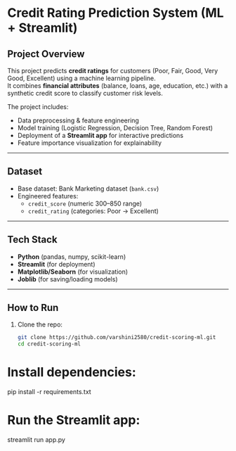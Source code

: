 # Credit Rating Prediction System (ML + Streamlit)

## Project Overview
This project predicts **credit ratings** for customers (Poor, Fair, Good, Very Good, Excellent) using a machine learning pipeline.  
It combines **financial attributes** (balance, loans, age, education, etc.) with a synthetic credit score to classify customer risk levels.  

The project includes:
- Data preprocessing & feature engineering
- Model training (Logistic Regression, Decision Tree, Random Forest)
- Deployment of a **Streamlit app** for interactive predictions
- Feature importance visualization for explainability

---

## Dataset
- Base dataset: Bank Marketing dataset (`bank.csv`)
- Engineered features:
  - `credit_score` (numeric 300–850 range)
  - `credit_rating` (categories: Poor → Excellent)

---

##  Tech Stack
- **Python** (pandas, numpy, scikit-learn)
- **Streamlit** (for deployment)
- **Matplotlib/Seaborn** (for visualization)
- **Joblib** (for saving/loading models)

---

##  How to Run
1. Clone the repo:
   ```bash
   git clone https://github.com/varshini2580/credit-scoring-ml.git
   cd credit-scoring-ml

# Install dependencies:
pip install -r requirements.txt

# Run the Streamlit app:
streamlit run app.py



